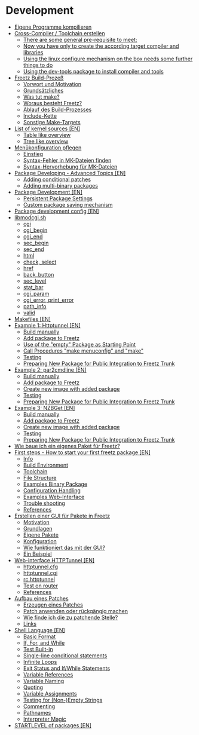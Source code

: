 [//]: # ( Do not edit this file! Run generate.sh to create it. )

# Development
 - [Eigene Programme kompilieren](compile_own_progs.md)
 - [Cross-Compiler / Toolchain erstellen](create_cross-compiler_toolchain.md)
    * [There are some general pre-requisite to meet:](create_cross-compiler_toolchain.md#there-are-some-general-pre-requisite-to-meet)
    * [Now you have only to create the according target compiler and libraries](create_cross-compiler_toolchain.md#now-you-have-only-to-create-the-according-target-compiler-and-libraries)
    * [Using the linux configure mechanism on the box needs some further things to do](create_cross-compiler_toolchain.md#using-the-linux-configure-mechanism-on-the-box-needs-some-further-things-to-do)
    * [Using the dev-tools package to install compiler and tools](create_cross-compiler_toolchain.md#using-the-dev-tools-package-to-install-compiler-and-tools)
 - [Freetz Build-Prozeß](freetz_make.md)
    * [Vorwort und Motivation](freetz_make.md#vorwort-und-motivation)
    * [Grundsätzliches](freetz_make.md#grundsätzliches)
    * [Was tut make?](freetz_make.md#was-tut-make)
    * [Woraus besteht Freetz?](freetz_make.md#woraus-besteht-freetz)
    * [Ablauf des Build-Prozesses](freetz_make.md#ablauf-des-build-prozesses)
    * [Include-Kette](freetz_make.md#include-kette)
    * [Sonstige Make-Targets](freetz_make.md#sonstige-make-targets)
 - [List of kernel sources [EN]](kernel_sources.en.md)
    * [Table like overview](kernel_sources.en.md#table-like-overview)
    * [Tree like overview](kernel_sources.en.md#tree-like-overview)
 - [Menükonfiguration pflegen](menuconfig.md)
    * [Einstieg](menuconfig.md#einstieg)
    * [Syntax-Fehler in MK-Dateien finden](menuconfig.md#syntax-fehler-in-mk-dateien-finden)
    * [Syntax-Hervorhebung für MK-Dateien](menuconfig.md#syntax-hervorhebung-für-mk-dateien)
 - [Package Developing - Advanced Topics [EN]](package_development_advanced.en.md)
    * [Adding conditional patches](package_development_advanced.en.md#adding-conditional-patches)
    * [Adding multi-binary packages](package_development_advanced.en.md#adding-multi-binary-packages)
 - [Package Development [EN]](package_development_basics.en.md)
    * [Persistent Package Settings](package_development_basics.en.md#persistent-package-settings)
    * [Custom package saving mechanism](package_development_basics.en.md#custom-package-saving-mechanism)
 - [Package development config [EN]](package_development_config.en.md)
 - [libmodcgi.sh](package_development_libmodcgi.md)
    * [cgi](package_development_libmodcgi.md#cgi)
    * [cgi_begin](package_development_libmodcgi.md#cgi-begin)
    * [cgi_end](package_development_libmodcgi.md#cgi-end)
    * [sec_begin](package_development_libmodcgi.md#sec-begin)
    * [sec_end](package_development_libmodcgi.md#sec-end)
    * [html](package_development_libmodcgi.md#html)
    * [check, select](package_development_libmodcgi.md#check-select)
    * [href](package_development_libmodcgi.md#href)
    * [back_button](package_development_libmodcgi.md#back-button)
    * [sec_level](package_development_libmodcgi.md#sec-level)
    * [stat_bar](package_development_libmodcgi.md#stat-bar)
    * [cgi_param](package_development_libmodcgi.md#cgi-param)
    * [cgi_error, print_error](package_development_libmodcgi.md#cgi-error-print-error)
    * [path_info](package_development_libmodcgi.md#path-info)
    * [valid](package_development_libmodcgi.md#valid)
 - [Makefiles [EN]](package_development_makefiles.en.md)
 - [Example 1: Httptunnel [EN]](package_development_pkgexample1.en.md)
    * [Build manually](package_development_pkgexample1.en.md#build-manually)
    * [Add package to Freetz](package_development_pkgexample1.en.md#add-package-to-freetz)
    * [Use of the "empty" Package as Starting Point](package_development_pkgexample1.en.md#use-of-the-empty-package-as-starting-point)
    * [Call Procedures "make menuconfig" and "make"](package_development_pkgexample1.en.md#call-procedures-make-menuconfig-and-make)
    * [Testing](package_development_pkgexample1.en.md#testing)
    * [Preparing New Package for Public Integration to Freetz Trunk](package_development_pkgexample1.en.md#preparing-new-package-for-public-integration-to-freetz-trunk)
 - [Example 2: par2cmdline [EN]](package_development_pkgexample2.en.md)
    * [Build manually](package_development_pkgexample2.en.md#build-manually)
    * [Add package to Freetz](package_development_pkgexample2.en.md#add-package-to-freetz)
    * [Create new image with added package](package_development_pkgexample2.en.md#create-new-image-with-added-package)
    * [Testing](package_development_pkgexample2.en.md#testing)
    * [Preparing New Package for Public Integration to Freetz Trunk](package_development_pkgexample2.en.md#preparing-new-package-for-public-integration-to-freetz-trunk)
 - [Example 3: NZBGet [EN]](package_development_pkgexample3.en.md)
    * [Build manually](package_development_pkgexample3.en.md#build-manually)
    * [Add package to Freetz](package_development_pkgexample3.en.md#add-package-to-freetz)
    * [Create new image with added package](package_development_pkgexample3.en.md#create-new-image-with-added-package)
    * [Testing](package_development_pkgexample3.en.md#testing)
    * [Preparing New Package for Public Integration to Freetz Trunk](package_development_pkgexample3.en.md#preparing-new-package-for-public-integration-to-freetz-trunk)
 - [Wie baue ich ein eigenes Paket für Freetz?](package_development_simple.md)
 - [First steps - How to start your first freetz package [EN]](package_development_start.en.md)
    * [Info](package_development_start.en.md#info)
    * [Build Environment](package_development_start.en.md#build-environment)
    * [Toolchain](package_development_start.en.md#toolchain)
    * [File Structure](package_development_start.en.md#file-structure)
    * [Examples Binary Package](package_development_start.en.md#examples-binary-package)
    * [Configuration Handling](package_development_start.en.md#configuration-handling)
    * [Examples Web-Interface](package_development_start.en.md#examples-web-interface)
    * [Trouble shooting](package_development_start.en.md#trouble-shooting)
    * [References](package_development_start.en.md#references)
 - [Erstellen einer GUI für Pakete in Freetz](package_development_webcreate.md)
    * [Motivation](package_development_webcreate.md#motivation)
    * [Grundlagen](package_development_webcreate.md#grundlagen)
    * [Eigene Pakete](package_development_webcreate.md#eigene-pakete)
    * [Konfiguration](package_development_webcreate.md#konfiguration)
    * [Wie funktioniert das mit der GUI?](package_development_webcreate.md#wie-funktioniert-das-mit-der-gui)
    * [Ein Beispiel](package_development_webcreate.md#ein-beispiel)
 - [Web-interface HTTPTunnel [EN]](package_development_webexample.en.md)
    * [httptunnel.cfg](package_development_webexample.en.md#httptunnelcfg)
    * [httptunnel.cgi](package_development_webexample.en.md#httptunnelcgi)
    * [rc.httptunnel](package_development_webexample.en.md#rchttptunnel)
    * [Test on router](package_development_webexample.en.md#test-on-router)
    * [References](package_development_webexample.en.md#references)
 - [Aufbau eines Patches](patch.md)
    * [Erzeugen eines Patches](patch.md#erzeugen-eines-patches)
    * [Patch anwenden oder rückgängig machen](patch.md#patch-anwenden-oder-rückgängig-machen)
    * [Wie finde ich die zu patchende Stelle?](patch.md#wie-finde-ich-die-zu-patchende-stelle)
    * [Links](patch.md#links)
 - [Shell Language [EN]](shell_coding_conventions.en.md)
    * [Basic Format](shell_coding_conventions.en.md#basic-format)
    * [If, For, and While](shell_coding_conventions.en.md#if-for-and-while)
    * [Test Built-in](shell_coding_conventions.en.md#test-built-in)
    * [Single-line conditional statements](shell_coding_conventions.en.md#single-line-conditional-statements)
    * [Infinite Loops](shell_coding_conventions.en.md#infinite-loops)
    * [Exit Status and If/While Statements](shell_coding_conventions.en.md#exit-status-and-ifwhile-statements)
    * [Variable References](shell_coding_conventions.en.md#variable-references)
    * [Variable Naming](shell_coding_conventions.en.md#variable-naming)
    * [Quoting](shell_coding_conventions.en.md#quoting)
    * [Variable Assignments](shell_coding_conventions.en.md#variable-assignments)
    * [Testing for (Non-)Empty Strings](shell_coding_conventions.en.md#testing-for-non-empty-strings)
    * [Commenting](shell_coding_conventions.en.md#commenting)
    * [Pathnames](shell_coding_conventions.en.md#pathnames)
    * [Interpreter Magic](shell_coding_conventions.en.md#interpreter-magic)
 - [STARTLEVEL of packages [EN]](startlevel_of_packages.en.md)

